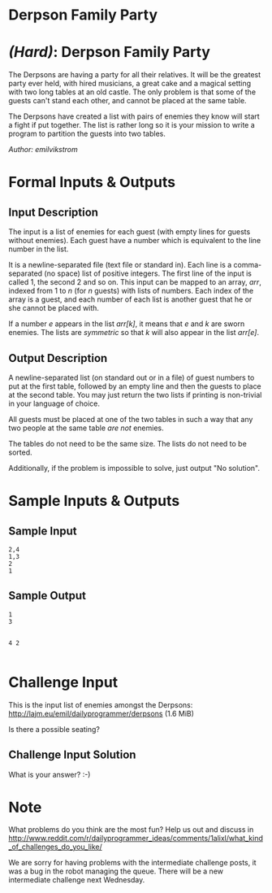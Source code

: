 # Derpson Family Party
<div class="md"><h1><a href="#HardIcon"></a> <em>(Hard)</em>: Derpson Family Party</h1>
<p>The Derpsons are having a party for all their relatives. It will be
the greatest party ever held, with hired musicians, a great cake and a
magical setting with two long tables at an old castle. The only
problem is that some of the guests can't stand each other, and cannot
be placed at the same table.</p>
<p>The Derpsons have created a list with pairs of enemies they know will
start a fight if put together. The list is rather long so it is your
mission to write a program to partition the guests into two tables.</p>
<p><em>Author: emilvikstrom</em></p>
<h1>Formal Inputs &amp; Outputs</h1>
<h2>Input Description</h2>
<p>The input is a list of enemies for each guest (with empty lines for
guests without enemies). Each guest have a number which is equivalent
to the line number in the list.</p>
<p>It is a newline-separated file (text file or standard in). Each line is a
comma-separated (no space) list of positive integers. The first
line of the input is called 1, the second 2 and so on. This input can
be mapped to an array, <em>arr</em>, indexed from 1 to <em>n</em> (for <em>n</em> guests)
with lists of numbers. Each index of the array is a guest, and each
number of each list is another guest that he or she cannot be placed with.</p>
<p>If a number <em>e</em> appears in the list <em>arr[k]</em>, it means that <em>e</em> and <em>k</em>
are sworn enemies. The lists are <em>symmetric</em> so that <em>k</em> will also
appear in the list <em>arr[e]</em>.</p>
<h2>Output Description</h2>
<p>A newline-separated list (on standard out or in a file) of guest
numbers to put at the first table, followed by an empty line and then
the guests to place at the second table. You may just return
the two lists if printing is non-trivial in your language of choice.</p>
<p>All guests must be placed at one of the two tables in such a way that
any two people at the same table <em>are not</em> enemies.</p>
<p>The tables do not need to be the same size. The lists do not need to
be sorted.</p>
<p>Additionally, if the problem is impossible to solve, just output
"No solution".</p>
<h1>Sample Inputs &amp; Outputs</h1>
<h2>Sample Input</h2>
<pre><code>2,4
1,3
2
1
</code></pre>
<h2>Sample Output</h2>
<pre><code>1
3

4
2
</code></pre>
<h1>Challenge Input</h1>
<p>This is the input list of enemies amongst the Derpsons:
<a href="http://lajm.eu/emil/dailyprogrammer/derpsons">http://lajm.eu/emil/dailyprogrammer/derpsons</a> (1.6 MiB)</p>
<p>Is there a possible seating?</p>
<h2>Challenge Input Solution</h2>
<p>What is your answer? :-)</p>
<h1>Note</h1>
<p>What problems do you think are the most fun? Help us out and discuss in <a href="http://www.reddit.com/r/dailyprogrammer_ideas/comments/1alixl/what_kind_of_challenges_do_you_like/">http://www.reddit.com/r/dailyprogrammer_ideas/comments/1alixl/what_kind_of_challenges_do_you_like/</a></p>
<p>We are sorry for having problems with the intermediate challenge posts, it was a bug in the robot managing the queue. There will be a new intermediate challenge next Wednesday.</p>
</div>
